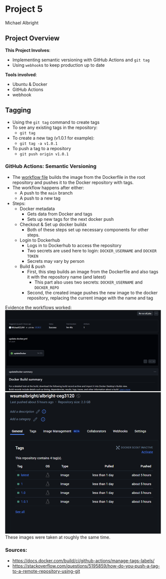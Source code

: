 # Project 5
Michael Albright


## Project Overview
**This Project Involves**:
- Implementing semantic versioning with GitHub Actions and `git tag`
- Using `webhook`s to keep production up to date

**Tools involved**:
- Ubuntu & Docker
- GitHub Actions
- webhook


## Tagging
* Using the `git tag` command to create tags
* To see any existing tags in the repository:
  * `git tag`
* To create a new tag (v1.0.1 for example):
  * `git tag -a v1.0.1`
* To push a tag to a repository
  * `git push origin v1.0.1`

### GitHub Actions: Semantic Versioning
* The [workflow file](.github/workflows/update-docker.yml) builds the image from the Dockerfile in the root repository and pushes it to the Docker repository with tags.
* The workflow happens after either:
  * A push to the `main` branch
  * A push to a new tag
* Steps:
  * Docker metadata
    * Gets data from Docker and tags
    * Sets up new tags for the next docker push
  * Checkout & Set up docker buildx
    * Both of these steps set up necessary components for other steps.
  * Login to Dockerhub
    * Logs in to Dockerhub to access the repository
    * Two secrets are used here to login: `DOCKER_USERNAME` and `DOCKER TOKEN`
    * Secrets may vary by person
  * Build & push
    * First, this step builds an image from the Dockerfile and also tags it with the repository name (and latest)
      * This part also uses two secrets: `DOCKER_USERNAME` and `DOCKER_REPO`
    * Second, the created image pushes the new image to the docker repository, replacing the current image with the name and tag

Evidence the workflows worked:
![The GitHub Action ran](images/GitHubActionRan.png)
![The Docker images with versions](images/DockerSemanticVersion.png)
These images were taken at roughly the same time.



### Sources:
* https://docs.docker.com/build/ci/github-actions/manage-tags-labels/
* https://stackoverflow.com/questions/5195859/how-do-you-push-a-tag-to-a-remote-repository-using-git
